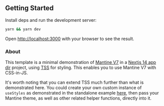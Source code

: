 ## Getting Started

Install deps and run the development server:

```bash
yarn && yarn dev
```

Open [http://localhost:3000](http://localhost:3000) with your browser to see the result.

### About

This template is a minimal demonstration of [Mantine V7](https://mantine.dev/about/) in a [Nextjs 14 app dir](https://nextjs.org/docs/app) project, using [TSS](https://docs.tss-react.dev/api/tss-usestyles) for styling. This enables you to use Mantine V7 with CSS-in-JS.

It's worth noting that you can extend TSS much further than what is demonstrated here. You could create your own custom instance of `useStyles` as demonstrated in the standalone example [here](https://docs.tss-react.dev/), then pass your Mantine theme, as well as other related helper functions, directly into it.
